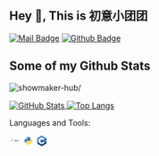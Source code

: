 ## Hey 👋, This is 初意小团团

[![Mail Badge](https://img.shields.io/badge/-chuyi6662021@163.com-c14438?style=flat&logo=Gmail&logoColor=white&link=mailto:chuyi6662021@163.com)](mailto:chuyi6662021@163.com) [![Github Badge](https://img.shields.io/badge/-showmaker-hub-grey?style=flat&logo=github&logoColor=white&link=https://github.com/showmaker-hub/)](https://www.github.com/showmaker-hub/)
## Some of my Github Stats
<p align=left> <img src=https://komarev.com/ghpvc/?username=showmaker-hub alt=showmaker-hub/> </p>

<a href="https://github.com/showmaker-hub">
  <img align="center" alt="GitHub Stats" src="https://github-readme-stats.vercel.app/api?username=showmaker-hub&show_icons=true&include_all_commits=true" />
</a>
<a href="https://github.com/showmaker-hub">
  <img align="center" alt="Top Langs" src="https://github-readme-stats.vercel.app/api/top-langs/?username=showmaker-hub&layout=compact" />
</a>

Languages and Tools:

<code><img height="20" src="https://raw.githubusercontent.com/github/explore/80688e429a7d4ef2fca1e82350fe8e3517d3494d/topics/java/java.png" alt="java"></code>
<code><img height="20" src="https://raw.githubusercontent.com/github/explore/80688e429a7d4ef2fca1e82350fe8e3517d3494d/topics/python/python.png" alt="python"></code>
<code><img height="20" src="https://raw.githubusercontent.com/github/explore/80688e429a7d4ef2fca1e82350fe8e3517d3494d/topics/cpp/cpp.png" alt="cpp"></code>


<!--
**showmaker-hub/showmaker-hub** is a ✨ _special_ ✨ repository because its `README.md` (this file) appears on your GitHub profile.

Here are some ideas to get you started:

- 🔭 I’m currently working on ...
- 🌱 I’m currently learning ...
- 👯 I’m looking to collaborate on ...
- 🤔 I’m looking for help with ...
- 💬 Ask me about ...
- 📫 How to reach me: ...
- 😄 Pronouns: ...
- ⚡ Fun fact: ...
-->
